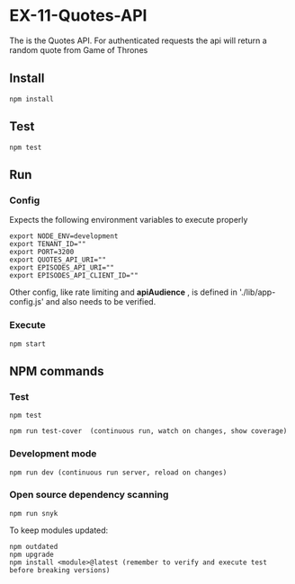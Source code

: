 # EX-11-Quotes-API

The is the Quotes API. For authenticated requests the api will return a random quote from Game of Thrones

## Install

    npm install

## Test

    npm test

## Run

### Config

Expects the following environment variables to execute properly

    export NODE_ENV=development
    export TENANT_ID=""
    export PORT=3200
    export QUOTES_API_URI=""
    export EPISODES_API_URI=""
    export EPISODES_API_CLIENT_ID=""

  
Other config, like rate limiting and **apiAudience** , is defined in './lib/app-config.js' and also needs to be verified.

### Execute

    npm start

## NPM commands

### Test

    npm test

    npm run test-cover  (continuous run, watch on changes, show coverage)

### Development mode

    npm run dev (continuous run server, reload on changes)

### Open source dependency scanning

    npm run snyk

To keep modules updated:

    npm outdated
    npm upgrade
    npm install <module>@latest (remember to verify and execute test before breaking versions)

